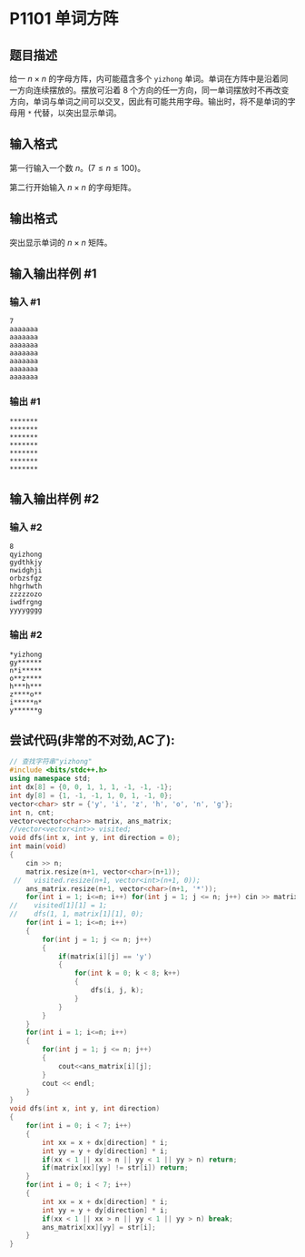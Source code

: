 # P1101 单词方阵

## 题目描述

给一 $n \times n$ 的字母方阵，内可能蕴含多个 `yizhong` 单词。单词在方阵中是沿着同一方向连续摆放的。摆放可沿着 $8$ 个方向的任一方向，同一单词摆放时不再改变方向，单词与单词之间可以交叉，因此有可能共用字母。输出时，将不是单词的字母用 `*` 代替，以突出显示单词。

## 输入格式

第一行输入一个数 $n$。$(7 \le n \le 100)$。

第二行开始输入 $n \times n$ 的字母矩阵。

## 输出格式

突出显示单词的 $n \times n$ 矩阵。

## 输入输出样例 #1

### 输入 #1

```
7
aaaaaaa
aaaaaaa
aaaaaaa
aaaaaaa
aaaaaaa
aaaaaaa
aaaaaaa
```

### 输出 #1

```
*******
*******
*******
*******
*******
*******
*******
```

## 输入输出样例 #2

### 输入 #2

```
8
qyizhong
gydthkjy
nwidghji
orbzsfgz
hhgrhwth
zzzzzozo
iwdfrgng
yyyygggg
```

### 输出 #2

```
*yizhong
gy******
n*i*****
o**z****
h***h***
z****o**
i*****n*
y******g
```
## 尝试代码(非常的不对劲,AC了):
```cpp
// 查找字符串"yizhong"
#include <bits/stdc++.h>
using namespace std;
int dx[8] = {0, 0, 1, 1, 1, -1, -1, -1};
int dy[8] = {1, -1, -1, 1, 0, 1, -1, 0};
vector<char> str = {'y', 'i', 'z', 'h', 'o', 'n', 'g'};
int n, cnt;
vector<vector<char>> matrix, ans_matrix;
//vector<vector<int>> visited;
void dfs(int x, int y, int direction = 0);
int main(void)
{
    cin >> n;
    matrix.resize(n+1, vector<char>(n+1));
 //   visited.resize(n+1, vector<int>(n+1, 0));
    ans_matrix.resize(n+1, vector<char>(n+1, '*'));
    for(int i = 1; i<=n; i++) for(int j = 1; j <= n; j++) cin >> matrix[i][j];
//    visited[1][1] = 1;
//    dfs(1, 1, matrix[1][1], 0);
    for(int i = 1; i<=n; i++)
    {
        for(int j = 1; j <= n; j++)
        {
            if(matrix[i][j] == 'y')
            {
                for(int k = 0; k < 8; k++)
                {
                    dfs(i, j, k);
                }
            }
        }
    }
    for(int i = 1; i<=n; i++)
    {
        for(int j = 1; j <= n; j++)
        {
            cout<<ans_matrix[i][j];
        }
        cout << endl;
    }
}
void dfs(int x, int y, int direction)
{
    for(int i = 0; i < 7; i++)
    {
        int xx = x + dx[direction] * i;
        int yy = y + dy[direction] * i;
        if(xx < 1 || xx > n || yy < 1 || yy > n) return;
        if(matrix[xx][yy] != str[i]) return;
    }
    for(int i = 0; i < 7; i++)
    {
        int xx = x + dx[direction] * i;
        int yy = y + dy[direction] * i;
        if(xx < 1 || xx > n || yy < 1 || yy > n) break;
        ans_matrix[xx][yy] = str[i];
    }
}
```